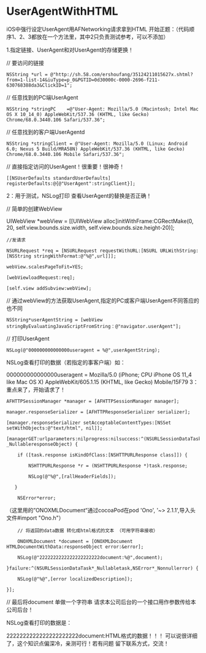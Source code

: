 # UserAgentWithHTML
iOS中强行设定UserAgent用AFNetworking请求拿到HTML
开始正题：（代码顺序1、2、3都放在一个方法里，其中2只负责测试参考，可以不添加）

1.指定链接、UserAgent和对UserAgent的存储更换！

// 要访问的链接

    NSString *url = @"http://sh.58.com/ershoufang/35124211015627x.shtml?from=1-list-14&iuType=p_0&PGTID=0d30000c-0000-2696-f211-630768388da3&ClickID=1";

// 任意找到的PC端UserAgent

    NSString *stringPC    =@"User-Agent: Mozilla/5.0 (Macintosh; Intel Mac OS X 10_14_0) AppleWebKit/537.36 (KHTML, like Gecko) Chrome/68.0.3440.106 Safari/537.36";

//  任意找到的客户端UserAgentd

    NSString *stringClient = @"User-Agent: Mozilla/5.0 (Linux; Android 6.0; Nexus 5 Build/MRA58N) AppleWebKit/537.36 (KHTML, like Gecko) Chrome/68.0.3440.106 Mobile Safari/537.36";

//  直接指定访问的UserAgent！很重要！很神奇！

    [[NSUserDefaults standardUserDefaults] registerDefaults:@{@"UserAgent":stringClient}];
2：用于测试，NSLog打印 查看UserAgent的替换是否正确！

// 简单的创建WebView

  UIWebView *webView = [[UIWebView alloc]initWithFrame:CGRectMake(0, 20, self.view.bounds.size.width, self.view.bounds.size.height-20)];

    //发请求

    NSURLRequest *req = [NSURLRequest requestWithURL:[NSURL URLWithString:[NSString stringWithFormat:@"%@",url]]];

    webView.scalesPageToFit=YES;

    [webViewloadRequest:req];

    [self.view addSubview:webView];

// 通过webView的方法获取UserAgent,指定的PC或客户端UserAgent不同答应的也不同

    NSString*userAgentString = [webView stringByEvaluatingJavaScriptFromString：@"navigator.userAgent"];

// 打印UserAgent

    NSLog(@"000000000000000useragent = %@",userAgentString);

NSLog查看打印的数据（若指定的事客户端）如：

000000000000000useragent = Mozilla/5.0 (iPhone; CPU iPhone OS 11_4 like Mac OS X) AppleWebKit/605.1.15 (KHTML, like Gecko) Mobile/15F79
3：重点来了，开始请求了！

    AFHTTPSessionManager *manager = [AFHTTPSessionManager manager];

    manager.responseSerializer = [AFHTTPResponseSerializer serializer];

    [manager.responseSerializer setAcceptableContentTypes:[NSSet setWithObjects:@"text/html", nil]];

    [managerGET:urlparameters:nilprogress:nilsuccess:^(NSURLSessionDataTask*_Nonnulltask,id  _NullableresponseObject) {

        if ([task.response isKindOfClass:[NSHTTPURLResponse class]]) {

            NSHTTPURLResponse *r = (NSHTTPURLResponse *)task.response;

            NSLog(@"%@",[rallHeaderFields]);

       }

        NSError*error;

（这里用的”ONOXMLDocument“通过cocoaPod在pod 'Ono', '~> 2.1.1',导入头文件#import "Ono.h"）

        // 将返回的data数据 转化成html格式的文本 （可用字符串接收）

        ONOXMLDocument *document = [ONOXMLDocument HTMLDocumentWithData:responseObject error:&error];

        NSLog(@"2222222222222222222222document:%@",document);

    }failure:^(NSURLSessionDataTask*_Nullabletask,NSError*_Nonnullerror) {

        NSLog(@"%@",[error localizedDescription]);

    }];

// 最后将document 单做一个字符串 请求本公司后台的一个接口用作参数传给本公司后台！

NSLog查看打印的数据是：

2222222222222222222222document:HTML格式的数据！！！
可以说很详细了，这个知识点偏深冷，亲测可行！若有问题 留下联系方式，交流！
